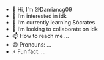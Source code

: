 - 👋 Hi, I’m @Damiancg09
- 👀 I’m interested in idk
- 🌱 I’m currently learning Sócrates 
- 💞️ I’m looking to collaborate on idk
- 📫 How to reach me ...
- 😄 Pronouns: ...
- ⚡ Fun fact: ...

<!---
Damiancg09/Damiancg09 is a ✨ special ✨ repository because its `README.md` (this file) appears on your GitHub profile.
You can click the Preview link to take a look at your changes.
--->
